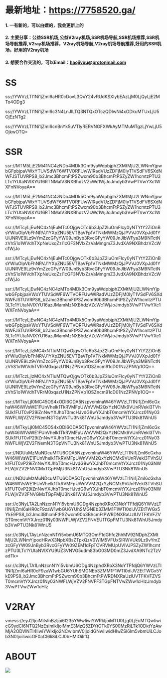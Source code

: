 # 最新地址：https://7758520.ga/
#### 1. 一有新的，可以白嫖的，我会更新上的  
#### 2. 主要分享：公益SSR机场,公益V2ray机场,SSR机场导航,SSR机场推荐,SSR机场导航推荐,V2ray机场推荐，V2ray机场导航,V2ray机场导航推荐,好用的SSR机场，好用的V2ray机场  
#### 3. 想要合作交流的，可以Email：haojiyou@protonmail.com  


# SS
ss://YWVzLTI1Ni1jZmI6aHR0cDovL3QuY24vRUdKSXlybEAzLjM0LjQyLjE2MTo4ODg3

ss://YWVzLTI1Ni1jZmI6c3N4LnJlLTQ3NTQxOTczQDIwNi4xODkuMTUxLjU5OjEzNTg2

ss://YWVzLTI1Ni1jZmI6cnBnYk5uVTlyRERVNGFXWkAyMTMuMTgzLjYwLjU5OjkwOTQ=
# SSR
ssr://MTM5LjE2Mi41NC4zNDo4MDk3Om9yaWdpbjphZXMtMjU2LWNmYjpwbGFpbjpaVWxYTUVSdWF6WTVORFUwWlRadVUzZDFjM0IyT1VSdFV6SXdNWFJSTUVRPS8_b2Jmc3BhcmFtPSZwcm90b3BhcmFtPSZyZW1hcmtzPTU3LTc1YUtaNVlXYU16RTNMalV3NXBhdzVZcWc1WjJoJmdyb3VwPTVwYXc1WXFnNVoyaA==

ssr://MTM5LjE2Mi41NC4zNDo4MDk5Om9yaWdpbjphZXMtMjU2LWNmYjpwbGFpbjpaVWxYTUVSdWF6WTVORFUwWlRadVUzZDFjM0IyT1VSdFV6SXdNWFJSTUVRPS8_b2Jmc3BhcmFtPSZwcm90b3BhcmFtPSZyZW1hcmtzPTU3LTc1YUtaNVlXYU16RTNMalV3NXBhdzVZcWc1WjJoJmdyb3VwPTVwYXc1WXFnNVoyaA==

ssr://MTcyLjEwNC4xNjEuMTc0OjgwOTc6b3JpZ2luOmFlcy0yNTYtY2ZiOnBsYWluOlpVbFhNRVJ1YXpZNU5EVTBaVFp1VTNkMWMzQjJPVVJ0VXpJd01YUlJNRVE9Lz9vYmZzcGFyYW09JnByb3RvcGFyYW09JnJlbWFya3M9NTctNzVhS1o1WVdhTXpNeUxqZzI1cGF3NVlxZzVaMmgmZ3JvdXA9NXBhdzVZcWc1WjJo

ssr://MTcyLjEwNC4xNjEuMTc0OjgwOTk6b3JpZ2luOmFlcy0yNTYtY2ZiOnBsYWluOlpVbFhNRVJ1YXpZNU5EVTBaVFp1VTNkMWMzQjJPVVJ0VXpJd01YUlJNRVE9Lz9vYmZzcGFyYW09JnByb3RvcGFyYW09JnJlbWFya3M9NTctNzVhS1o1WVdhTXpNeUxqZzI1cGF3NVlxZzVaMmgmZ3JvdXA9NXBhdzVZcWc1WjJo

ssr://MTcyLjEwNC4zNC4zMTo4MDk3Om9yaWdpbjphZXMtMjU2LWNmYjpwbGFpbjpaVWxYTUVSdWF6WTVORFUwWlRadVUzZDFjM0IyT1VSdFV6SXdNWFJSTUVRPS8_b2Jmc3BhcmFtPSZwcm90b3BhcmFtPSZyZW1hcmtzPTU3LTc1YUtaNVlXYU16azJMamMzNXBhdzVZcWc1WjJoJmdyb3VwPTVwYXc1WXFnNVoyaA==

ssr://MTcyLjEwNC4zNC4zMTo4MDk5Om9yaWdpbjphZXMtMjU2LWNmYjpwbGFpbjpaVWxYTUVSdWF6WTVORFUwWlRadVUzZDFjM0IyT1VSdFV6SXdNWFJSTUVRPS8_b2Jmc3BhcmFtPSZwcm90b3BhcmFtPSZyZW1hcmtzPTU3LTc1YUtaNVlXYU16azJMamMzNXBhdzVZcWc1WjJoJmdyb3VwPTVwYXc1WXFnNVoyaA==

ssr://MTczLjIzMC4xNTIuMTQwOjgwOTc6b3JpZ2luOmFlcy0yNTYtY2ZiOnBsYWluOlpVbFhNRVJ1YXpZNU5EVTBaVFp1VTNkMWMzQjJPVVJ0VXpJd01YUlJNRVE9Lz9vYmZzcGFyYW09JnByb3RvcGFyYW09JnJlbWFya3M9NTctNzVhS1o1WVdhTVRrM0xqazU1NzZPNVp1OSZncm91cD01NzZPNVp1OQ==

ssr://MTczLjIzMC4xNTIuMTQwOjgwOTk6b3JpZ2luOmFlcy0yNTYtY2ZiOnBsYWluOlpVbFhNRVJ1YXpZNU5EVTBaVFp1VTNkMWMzQjJPVVJ0VXpJd01YUlJNRVE9Lz9vYmZzcGFyYW09JnByb3RvcGFyYW09JnJlbWFya3M9NTctNzVhS1o1WVdhTVRrM0xqazU1NzZPNVp1OSZncm91cD01NzZPNVp1OQ==

ssr://MTkyLjI0MC45OS4xODI6ODA5NzpvcmlnaW46YWVzLTI1Ni1jZmI6cGxhaW46WlVsWE1FUnVhelk1TkRVMFpUWnVVM2QxYzNCMk9VUnRVekl3TVhSUk1FUT0vP29iZnNwYXJhbT0mcHJvdG9wYXJhbT0mcmVtYXJrcz01Ny03NWFLWjVZV2FNemN3TGpVNTU3Nk81WnU5Jmdyb3VwPTU3Nk81WnU5

ssr://MTkyLjI0MC45OS4xODI6ODA5OTpvcmlnaW46YWVzLTI1Ni1jZmI6cGxhaW46WlVsWE1FUnVhelk1TkRVMFpUWnVVM2QxYzNCMk9VUnRVekl3TVhSUk1FUT0vP29iZnNwYXJhbT0mcHJvdG9wYXJhbT0mcmVtYXJrcz01Ny03NWFLWjVZV2FNemN3TGpVNTU3Nk81WnU5Jmdyb3VwPTU3Nk81WnU5

ssr://NDUuMzMuNDcuMTU6ODA5NzpvcmlnaW46YWVzLTI1Ni1jZmI6cGxhaW46WlVsWE1FUnVhelk1TkRVMFpUWnVVM2QxYzNCMk9VUnRVekl3TVhSUk1FUT0vP29iZnNwYXJhbT0mcHJvdG9wYXJhbT0mcmVtYXJrcz01Ny03NWFLWjVZV2FNVGMxTGpFMjU3Nk81WnU5Jmdyb3VwPTU3Nk81WnU5

ssr://NDUuMzMuNDcuMTU6ODA5OTpvcmlnaW46YWVzLTI1Ni1jZmI6cGxhaW46WlVsWE1FUnVhelk1TkRVMFpUWnVVM2QxYzNCMk9VUnRVekl3TVhSUk1FUT0vP29iZnNwYXJhbT0mcHJvdG9wYXJhbT0mcmVtYXJrcz01Ny03NWFLWjVZV2FNVGMxTGpFMjU3Nk81WnU5Jmdyb3VwPTU3Nk81WnU5

ssr://c3NyLTA2LnNzcnN1Yi5vbmU6ODg4NzphdXRoX3NoYTFfdjQ6YWVzLTI1Ni1jZmI6aHR0cF9zaW1wbGU6YUhSMGNEb3ZMM1F1WTI0dlJVZEtTWGx5YkE9PS8_b2Jmc3BhcmFtPSZwcm90b3BhcmFtPWRDNXRaUzlUVTFKVFZVST0mcmVtYXJrcz01Ny03NWFLWjVZV2FNVEU1TGpFMTU3Nk81WnU5Jmdyb3VwPTU3Nk81WnU5

ssr://c3NyLTAyLnNzcnN1Yi5vbmU6MTQ3OmF1dGhfc2hhMV92NDphZXMtMjU2LWNmYjpodHRwX3NpbXBsZTpkQzV0WlM5VFUxSlRWVUk9Lz9vYmZzcGFyYW09JnByb3RvcGFyYW09ZEM1dFpTOVRVMUpUVlVJPSZyZW1hcmtzPTU3LTc1YUtaNVlXYU9UZ3VNVG5udm83bG03MD0mZ3JvdXA9NTc2TzVadTk=

ssr://c3NyLTA1LnNzcnN1Yi5vbmU6ODg4NzphdXRoX3NoYTFfdjQ6YWVzLTI1Ni1jZmI6aHR0cF9zaW1wbGU6YUhSMGNEb3ZMM1F1WTI0dlJVZEtTWGx5YkE9PS8_b2Jmc3BhcmFtPSZwcm90b3BhcmFtPWRDNXRaUzlUVTFKVFZVST0mcmVtYXJrcz01Ny03NWFLWjVZV2FNVFF3TGpFNTVwZWw1cHlzJmdyb3VwPTVwZWw1cHlz

# V2RAY
vmess://eyJ2IjoiMiIsInBzIjoi6I235YWwIiwiYWRkIjoiMTU0Ljg0LjEuMTQwIiwicG9ydCI6NTQ2NzEsImlkIjoiMmE3MzQ5ZDYtOTk0YS00MzRiLTk1ODktYzAwMjA2ODVlNTI4IiwiYWlkIjo2NCwibmV0IjoidGNwIiwidHlwZSI6Im5vbmUiLCJob3N0IjoiIiwicGF0aCI6Ii8iLCJ0bHMiOiIifQ

# ABOUT

<img src="https://p.pstatp.com/origin/ff7900016419b0913ee4">
